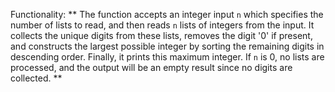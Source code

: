 Functionality: ** The function accepts an integer input `n` which specifies the number of lists to read, and then reads `n` lists of integers from the input. It collects the unique digits from these lists, removes the digit '0' if present, and constructs the largest possible integer by sorting the remaining digits in descending order. Finally, it prints this maximum integer. If `n` is 0, no lists are processed, and the output will be an empty result since no digits are collected. **